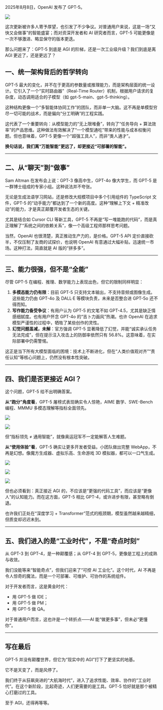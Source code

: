 2025年8月8日，OpenAI 发布了 GPT-5。

![](https://cdn.nlark.com/yuque/0/2025/png/28454971/1754662879528-559fa006-2102-4af5-bdfd-b37a2b7a9e89.png)

这次更新被许多人寄予厚望，也引发了不少争议。对普通用户来说，这是一场“又快又会做事”的智能盛宴；而对资深开发者和 AI 研究者而言，GPT-5 可能更像是一次不够激进、略显保守的版本更迭。

那么问题来了：GPT-5 到底是 AGI 的阶梯，还是一次工业级升级？我们到底是离 AGI 更近了，还是更远了？

## 一、统一架构背后的哲学转向
GPT-5 最大的变化，并不在于更高的参数量或推理能力，而是架构层面的统一设计。它引入了一个“实时路由器”（Real-Time Router）机制，根据用户请求的复杂度，动态调用适合的子模型（如 gpt-5-main、gpt-5-thinking）。

这种结构更像一个“多智能体协同工作”的团队，而非单一大脑。这不再是单模型穷尽一切可能的战术，而是偏向“分工明确”的工程实践。

这代表了一个重要转向：从模型能力的“无上限堆叠”，转向了“任务导向 + 算法效率”的产品思维。这种做法有效解决了“一个模型通吃”带来的性能与成本权衡问题。但也意味着，GPT-5 更像一个“超强工具人”，而非“类人通才”。

**换句话说，我们离“万能智能”更远了，却更接近“可部署的智能”。**

---

## 二、从“聊天”到“做事”
Sam Altman 在发布会上说：GPT-3 像高中生，GPT-4o 像大学生，而 GPT-5 是一群博士组成的专家小组。这种说法并不夸张。

无论是生成法语学习网站，还是修改大规模项目中多个引用组件的 TypeScript 文件，GPT-5 的“动手能力”都达到了一个新的高度。这种“理解上下文 + 精准改动”的能力，才是真正颠覆开发者生态的关键。

尤其是结合如 Cursor CLI 等新工具，GPT-5 不再是“写一堆能跑的代码”，而是真正理解了“系统之间的依赖关系”，像一个高级工程师那样思考问题。

当然，OpenAI 也很清楚，真正推动生产力的，是价格。GPT-5 API 定价直接砍半，不仅压制了友商的试探价，也说明 OpenAI 有意通过大幅补贴，迅速统一市场。这种打法，简直就是 AI 版的“拼多多”。

---

## 三、能力很强，但不是“全能”
尽管 GPT-5 在编程、推理、数学能力上表现出色，但它的限制同样明显：

1. **多模态能力仍有限**：目前 GPT-5 只支持文本输出，不支持音频或图像生成。这些能力仍由 GPT-4o 及 DALL·E 等模块负责，未来是否整合进 GPT-5o 还不得而知。
2. **写作能力备受争议**：有用户认为 GPT-5 的文笔不如 GPT-4.5，尤其是缺乏情感细腻度。也有用户怀念 GPT-4o 的“吉卜力画风”热潮。也许 OpenAI 在追求模型严谨性的过程中，牺牲了某些创作的灵性。
3. **幻觉问题虽减，未解**：官方强调 GPT-5 显著降低了幻觉，并能“诚实承认任务无法完成”，但在提示注入攻击上的防御率依然只有 56.8%。这意味着，在实际部署中仍需警惕。

这正是当下所有大模型面临的困境：技术上不断进化，但在“人类价值观对齐”“责任认知”等核心问题上，仍然没有根本性突破。

---

## 四、我们是否更接近 AGI？
这个问题，GPT-5 给不出明确答案。

**从“跑分”角度看**，GPT-5 屠榜式表现确实令人惊艳，AIME 数学、SWE-Bench 编程、MMMU 多模态理解等指标全面领先。

![](https://cdn.nlark.com/yuque/0/2025/png/28454971/1754662744384-fd461710-f009-4c36-93aa-62e1351d9c7a.png)

![](https://cdn.nlark.com/yuque/0/2025/png/28454971/1754662770415-0230cf62-b704-42ad-b31b-c2254c1acb63.png)

但“指标领先 ≠ 通用智能”，就像奥运冠军不一定能解答人生难题。

**从“使用体验”看**，GPT-5 确实让更多开发者受益。小团队做出完整 WebApp，不再是幻想。像魔方生成器、虚拟乐高、生命游戏 3D 模拟器，都可以一口气生成。

![](https://cdn.nlark.com/yuque/0/2025/png/28454971/1754662360304-cd1a5cfa-5aeb-41a9-bba2-3492c2e968e7.png)

![](https://cdn.nlark.com/yuque/0/2025/png/28454971/1754662422390-55ab3cbf-c456-45f7-bd7c-828dfb07406e.png)

![](https://cdn.nlark.com/yuque/0/2025/png/28454971/1754663621355-1c0bb3ef-ebce-472a-91ab-0b3b44646468.png)

但也必须看到：真正接近 AGI 的，不应该是“更强的代码工具”，而应该是“更像人”的认知能力。而在这方面，GPT-5 相比 GPT-4，或许进步有限，甚至略有倒退。

也许我们正处在“深度学习 + Transformer”范式的瓶颈期，模型虽然越来越精细，但质变却迟迟未到。

---

## 五、我们进入的是“工业时代”，不是“奇点时刻”
从 GPT-3 到 GPT-4，是一种颠覆感；从 GPT-4 到 GPT-5，更像是工程上的成熟与收敛。

我们没能等来“智能奇点”，但我们迎来了“可控 AI 工业化”。这个时代，AI 不再是令人惊奇的魔法，而是一个可部署、可维护、可协作的系统组件。

对于开发者而言，这是黄金时代：

+ 用 GPT-5 做 IDE；
+ 用 GPT-5 做 PM；
+ 用 GPT-5 做 QA。

对于普通用户而言，这也许是一个转折点——AI 能“做更多事”，但未必“更懂你”。

---

## 写在最后
GPT-5 并没有颠覆世界，但它为“现实中的 AGI”打下了更坚实的地基。

它不是天变了，而是风停了。

我们终于从狂飙突进的“大航海时代”，进入了追求性能、效率、协作的“工业时代”。在这个新阶段，比起奇迹，人们更需要的是工具。GPT-5 恰好就是那个被精心打磨过的工具。

至于 AGI，还得再等等。

